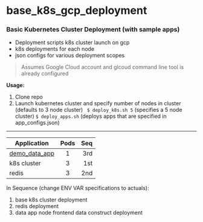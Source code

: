 # base_k8s_gcp_deployment
### Basic Kubernetes Cluster Deployment (with sample apps)


   - Deployment scripts k8s cluster launch on gcp
   - k8s deployments for each node
   - json configs for various deployment scopes


> Assumes Google Cloud account and glcoud command line tool is already configured

__Usage:__
1. Clone repo
2. Launch kubernetes cluster and specify number of nodes in cluster (defaults to 3 node cluster)
    ` $ deploy_k8s.sh 5`    (specifies a 5 node cluster)
    ` $ deploy_apps.sh `    (deploys apps that are specified in app_configs.json)



***

| Application                 | Pods |  Seq  |
| --------------------------- |:----:| -----:|
| [demo_data_app](https://github.com/wave-ami/django1_k8s_gcp)                |  1  |  3rd  |
| k8s cluster                 |  3   |  1st  |
| redis                       |  3   |  2nd  |



In Sequence (change ENV VAR specifications to actuals):
1. base k8s cluster deployment
2. redis deployment
3. data app node frontend data construct deployment

